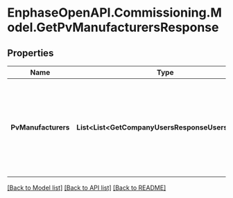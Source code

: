 # EnphaseOpenAPI.Commissioning.Model.GetPvManufacturersResponse

## Properties

Name | Type | Description | Notes
------------ | ------------- | ------------- | -------------
**PvManufacturers** | **List&lt;List&lt;GetCompanyUsersResponseUsersInner&gt;&gt;** | A list of PV manufacturers. Each element in the list is an array including the model&#39;s manufacturer&#39;s primary key and name. The list may be empty. | [optional] 

[[Back to Model list]](../README.md#documentation-for-models) [[Back to API list]](../README.md#documentation-for-api-endpoints) [[Back to README]](../README.md)

